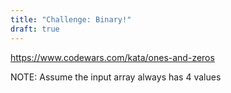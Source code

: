 ```yaml
---
title: "Challenge: Binary!"
draft: true
---
```


https://www.codewars.com/kata/ones-and-zeros

NOTE: Assume the input array always has 4 values